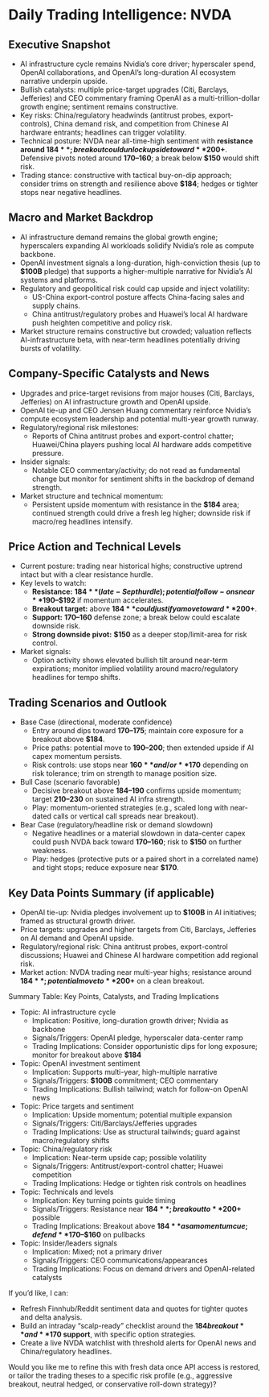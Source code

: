 # Daily Trading Intelligence: NVDA

## Executive Snapshot
- AI infrastructure cycle remains Nvidia’s core driver; hyperscaler spend, OpenAI collaborations, and OpenAI’s long-duration AI ecosystem narrative underpin upside.
- Bullish catalysts: multiple price-target upgrades (Citi, Barclays, Jefferies) and CEO commentary framing OpenAI as a multi-trillion-dollar growth engine; sentiment remains constructive.
- Key risks: China/regulatory headwinds (antitrust probes, export-controls), China demand risk, and competition from Chinese AI hardware entrants; headlines can trigger volatility.
- Technical posture: NVDA near all-time-high sentiment with **resistance around $184**; breakout could unlock upside toward **$200+**. Defensive pivots noted around **$170–$160**; a break below **$150** would shift risk.
- Trading stance: constructive with tactical buy-on-dip approach; consider trims on strength and resilience above **$184**; hedges or tighter stops near negative headlines.

## Macro and Market Backdrop
- AI infrastructure demand remains the global growth engine; hyperscalers expanding AI workloads solidify Nvidia’s role as compute backbone.
- OpenAI investment signals a long-duration, high-conviction thesis (up to **$100B** pledge) that supports a higher-multiple narrative for Nvidia’s AI systems and platforms.
- Regulatory and geopolitical risk could cap upside and inject volatility:
  - US-China export-control posture affects China-facing sales and supply chains.
  - China antitrust/regulatory probes and Huawei’s local AI hardware push heighten competitive and policy risk.
- Market structure remains constructive but crowded; valuation reflects AI-infrastructure beta, with near-term headlines potentially driving bursts of volatility.

## Company-Specific Catalysts and News
- Upgrades and price-target revisions from major houses (Citi, Barclays, Jefferies) on AI infrastructure growth and OpenAI upside.
- OpenAI tie-up and CEO Jensen Huang commentary reinforce Nvidia’s compute ecosystem leadership and potential multi-year growth runway.
- Regulatory/regional risk milestones:
  - Reports of China antitrust probes and export-control chatter; Huawei/China players pushing local AI hardware adds competitive pressure.
- Insider signals:
  - Notable CEO commentary/activity; do not read as fundamental change but monitor for sentiment shifts in the backdrop of demand strength.
- Market structure and technical momentum:
  - Persistent upside momentum with resistance in the **$184** area; continued strength could drive a fresh leg higher; downside risk if macro/reg headlines intensify.

## Price Action and Technical Levels
- Current posture: trading near historical highs; constructive uptrend intact but with a clear resistance hurdle.
- Key levels to watch:
  - **Resistance:** **$184** (late-Sept hurdle); potential follow-ons near **$190–$192** if momentum accelerates.
  - **Breakout target:** above **$184** could justify a move toward **$200+**.
  - **Support:** **$170–$160** defense zone; a break below could escalate downside risk.
  - **Strong downside pivot:** **$150** as a deeper stop/limit-area for risk control.
- Market signals:
  - Option activity shows elevated bullish tilt around near-term expirations; monitor implied volatility around macro/regulatory headlines for tempo shifts.

## Trading Scenarios and Outlook
- Base Case (directional, moderate confidence)
  - Entry around dips toward **$170–$175**; maintain core exposure for a breakout above **$184**.
  - Price paths: potential move to **$190–$200**; then extended upside if AI capex momentum persists.
  - Risk controls: use stops near **$160** and/or **$170** depending on risk tolerance; trim on strength to manage position size.
- Bull Case (scenario favorable)
  - Decisive breakout above **$184–$190** confirms upside momentum; target **$210–$230** on sustained AI infra strength.
  - Play: momentum-oriented strategies (e.g., scaled long with near-dated calls or vertical call spreads near breakout).
- Bear Case (regulatory/headline risk or demand slowdown)
  - Negative headlines or a material slowdown in data-center capex could push NVDA back toward **$170–$160**; risk to **$150** on further weakness.
  - Play: hedges (protective puts or a paired short in a correlated name) and tight stops; reduce exposure near **$170**.

## Key Data Points Summary (if applicable)
- OpenAI tie-up: Nvidia pledges involvement up to **$100B** in AI initiatives; framed as structural growth driver.
- Price targets: upgrades and higher targets from Citi, Barclays, Jefferies on AI demand and OpenAI upside.
- Regulatory/regional risk: China antitrust probes, export-control discussions; Huawei and Chinese AI hardware competition add regional risk.
- Market action: NVDA trading near multi-year highs; resistance around **$184**; potential move to **$200+** on a clean breakout.

Summary Table: Key Points, Catalysts, and Trading Implications
- Topic: AI infrastructure cycle
  - Implication: Positive, long-duration growth driver; Nvidia as backbone
  - Signals/Triggers: OpenAI pledge, hyperscaler data-center ramp
  - Trading Implications: Consider opportunistic dips for long exposure; monitor for breakout above **$184**
- Topic: OpenAI investment sentiment
  - Implication: Supports multi-year, high-multiple narrative
  - Signals/Triggers: **$100B** commitment; CEO commentary
  - Trading Implications: Bullish tailwind; watch for follow-on OpenAI news
- Topic: Price targets and sentiment
  - Implication: Upside momentum; potential multiple expansion
  - Signals/Triggers: Citi/Barclays/Jefferies upgrades
  - Trading Implications: Use as structural tailwinds; guard against macro/regulatory shifts
- Topic: China/regulatory risk
  - Implication: Near-term upside cap; possible volatility
  - Signals/Triggers: Antitrust/export-control chatter; Huawei competition
  - Trading Implications: Hedge or tighten risk controls on headlines
- Topic: Technicals and levels
  - Implication: Key turning points guide timing
  - Signals/Triggers: Resistance near **$184**; breakout to **$200+** possible
  - Trading Implications: Breakout above **$184** as a momentum cue; defend **$170–$160** on pullbacks
- Topic: Insider/leaders signals
  - Implication: Mixed; not a primary driver
  - Signals/Triggers: CEO communications/appearances
  - Trading Implications: Focus on demand drivers and OpenAI-related catalysts

If you’d like, I can:
- Refresh Finnhub/Reddit sentiment data and quotes for tighter quotes and delta analysis.
- Build an intraday “scalp-ready” checklist around the **$184 breakout** and **$170 support**, with specific option strategies.
- Create a live NVDA watchlist with threshold alerts for OpenAI news and China/regulatory headlines.

Would you like me to refine this with fresh data once API access is restored, or tailor the trading theses to a specific risk profile (e.g., aggressive breakout, neutral hedged, or conservative roll-down strategy)?